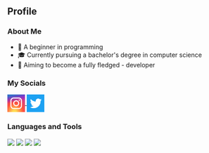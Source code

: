 ## Profile

### About Me
- 🐤 A beginner in programming
- 🎓 Currently pursuing a bachelor's degree in computer science
- 🚀 Aiming to become a fully fledged - developer

### My Socials
<a href="https://www.instagram.com/akun_si_albert/" target="_blank" rel="noopener noreferrer">
   <img src="https://github.com/edent/SuperTinyIcons/blob/master/images/svg/instagram.svg" align="center" width="40px" alt="instagram"/>
</a>

<a href="https://twitter.com/Alberthcheong" target="_blank" rel="noopener noreferrer">
   <img src="https://github.com/edent/SuperTinyIcons/blob/master/images/svg/twitter.svg" align="center" width="40px" alt="Twitter"/>
</a>

### Languages and Tools 

<img src="https://cdn.worldvectorlogo.com/logos/c.svg" width="40px" align="center" /> <img src="https://cdn.worldvectorlogo.com/logos/python-5.svg" width="40px" align="center" /> <img src="https://cdn.worldvectorlogo.com/logos/visual-studio-code-1.svg" width="40px" align="center" /> <img src="https://upload.wikimedia.org/wikipedia/commons/2/2c/Visual_Studio_Icon_2022.svg" width="40px" align="center" />
